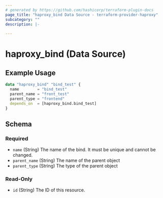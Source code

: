 ```yaml
---
# generated by https://github.com/hashicorp/terraform-plugin-docs
page_title: "haproxy_bind Data Source - terraform-provider-haproxy"
subcategory: ""
description: |-
  
---
```


# haproxy_bind (Data Source)



## Example Usage

```terraform
data "haproxy_bind" "bind_test" {
  name        = "bind_test"
  parent_name = "front_test"
  parent_type = "frontend"
  depends_on  = [haproxy_bind.bind_test]
}
```

<!-- schema generated by tfplugindocs -->
## Schema

### Required

- `name` (String) The name of the bind. It must be unique and cannot be changed.
- `parent_name` (String) The name of the parent object
- `parent_type` (String) The type of the parent object

### Read-Only

- `id` (String) The ID of this resource.

